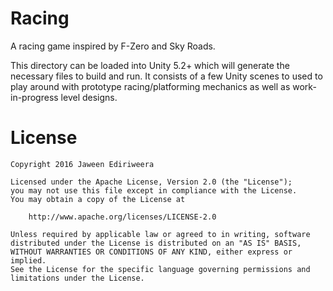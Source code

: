 Racing
======

A racing game inspired by F-Zero and Sky Roads.

This directory can be loaded into Unity 5.2+ which will generate the necessary 
files to build and run. It consists of a few Unity scenes to used to play around 
with prototype racing/platforming mechanics as well as work-in-progress level 
designs.

License
=====
	Copyright 2016 Jaween Ediriweera

	Licensed under the Apache License, Version 2.0 (the "License");
	you may not use this file except in compliance with the License.
	You may obtain a copy of the License at

		http://www.apache.org/licenses/LICENSE-2.0

	Unless required by applicable law or agreed to in writing, software
	distributed under the License is distributed on an "AS IS" BASIS,
	WITHOUT WARRANTIES OR CONDITIONS OF ANY KIND, either express or implied.
	See the License for the specific language governing permissions and
	limitations under the License.
